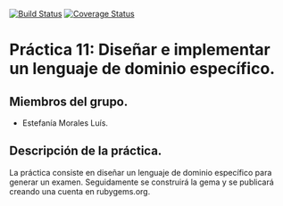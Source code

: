 [![Build Status](https://travis-ci.org/alu0100698688/LPP_M_25_Pc10.svg)](https://travis-ci.org/alu0100698688/LPP_M_25_Pc11)
[![Coverage Status](https://coveralls.io/repos/alu0100698688/LPP_M_25_Pc10/badge.png)](https://coveralls.io/r/alu0100698688/LPP_M_25_Pc11)

# Práctica 11: Diseñar e implementar un lenguaje de dominio específico.

## Miembros del grupo.
* Estefanía Morales Luís.


## Descripción de la práctica.
La práctica consiste en diseñar un lenguaje de dominio específico para generar un examen. Seguidamente se
construirá la gema y se publicará creando una cuenta en rubygems.org.
